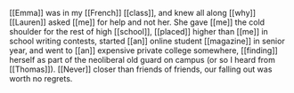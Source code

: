 [[Emma]] was in my [[French]] [[class]], and knew all along [[why]] [[Lauren]] asked [[me]] for help and not her. She gave [[me]] the cold shoulder for the rest of high [[school]], [[placed]] higher than [[me]] in school writing contests, started [[an]] online student [[magazine]] in senior year, and went to [[an]] expensive private college somewhere, [[finding]] herself as part of the neoliberal old guard on campus (or so I heard from [[Thomas]]). [[Never]] closer than friends of friends, our falling out was worth no regrets. 